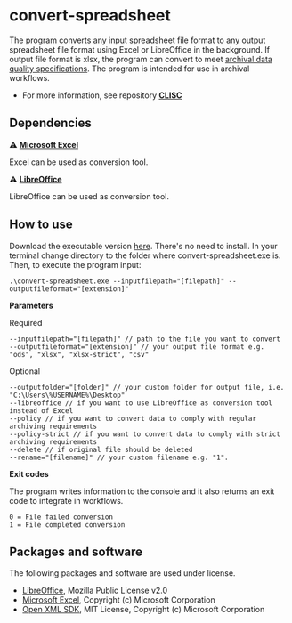 # convert-spreadsheet
The program converts any input spreadsheet file format to any output spreadsheet file format using Excel or LibreOffice in the background. If output file format is xlsx, the program can convert to meet [archival data quality specifications](https://github.com/Asbjoedt/CLISC/wiki/Archival-Data-Quality). The program is intended for use in archival workflows.

* For more information, see repository **[CLISC](https://github.com/Asbjoedt/CLISC)**

## Dependencies
:warning: **[Microsoft Excel](https://www.microsoft.com/en-us/microsoft-365/excel)**

Excel can be used as conversion tool.

:warning: **[LibreOffice](https://libreoffice.org)**

LibreOffice can be used as conversion tool.

## How to use
Download the executable version [here](https://github.com/Asbjoedt/convert-spreadsheet/releases). There's no need to install. In your terminal change directory to the folder where convert-spreadsheet.exe is. Then, to execute the program input:
```
.\convert-spreadsheet.exe --inputfilepath="[filepath]" --outputfileformat="[extension]"
```

**Parameters**

Required
```
--inputfilepath="[filepath]" // path to the file you want to convert
--outputfileformat="[extension]" // your output file format e.g. "ods", "xlsx", "xlsx-strict", "csv"
```
Optional
```
--outputfolder="[folder]" // your custom folder for output file, i.e. "C:\Users\%USERNAME%\Desktop"
--libreoffice // if you want to use LibreOffice as conversion tool instead of Excel
--policy // if you want to convert data to comply with regular archiving requirements
--policy-strict // if you want to convert data to comply with strict archiving requirements
--delete // if original file should be deleted
--rename="[filename]" // your custom filename e.g. "1".
```

**Exit codes**

The program writes information to the console and it also returns an exit code to integrate in workflows.
```
0 = File failed conversion
1 = File completed conversion
```

## Packages and software
The following packages and software are used under license.
* [LibreOffice](https://www.libreoffice.org/), Mozilla Public License v2.0
* [Microsoft Excel](https://www.microsoft.com/en-us/microsoft-365/excel), Copyright (c) Microsoft Corporation
* [Open XML SDK](https://github.com/OfficeDev/Open-XML-SDK), MIT License, Copyright (c) Microsoft Corporation
